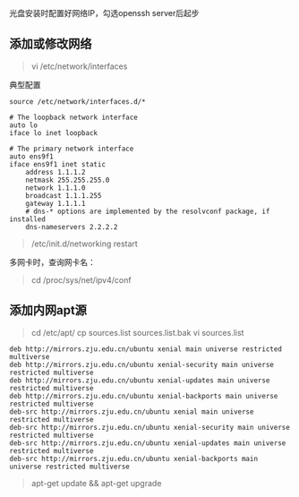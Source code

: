 光盘安装时配置好网络IP，勾选openssh server后起步

## 添加或修改网络


> vi /etc/network/interfaces

典型配置

    source /etc/network/interfaces.d/*

	# The loopback network interface
	auto lo
	iface lo inet loopback

	# The primary network interface
	auto ens9f1
	iface ens9f1 inet static
        address 1.1.1.2
        netmask 255.255.255.0
        network 1.1.1.0
        broadcast 1.1.1.255
        gateway 1.1.1.1
        # dns-* options are implemented by the resolvconf package, if installed
        dns-nameservers 2.2.2.2


> /etc/init.d/networking restart   
  
多网卡时，查询网卡名：  

>cd /proc/sys/net/ipv4/conf  


## 添加内网apt源
> cd /etc/apt/
> cp sources.list sources.list.bak
> vi sources.list

    deb http://mirrors.zju.edu.cn/ubuntu xenial main universe restricted multiverse
	deb http://mirrors.zju.edu.cn/ubuntu xenial-security main universe restricted multiverse
	deb http://mirrors.zju.edu.cn/ubuntu xenial-updates main universe restricted multiverse
	deb http://mirrors.zju.edu.cn/ubuntu xenial-backports main universe restricted multiverse
	deb-src http://mirrors.zju.edu.cn/ubuntu xenial main universe restricted multiverse
	deb-src http://mirrors.zju.edu.cn/ubuntu xenial-security main universe restricted multiverse
	deb-src http://mirrors.zju.edu.cn/ubuntu xenial-updates main universe restricted multiverse
	deb-src http://mirrors.zju.edu.cn/ubuntu xenial-backports main universe restricted multiverse

> apt-get update && apt-get upgrade